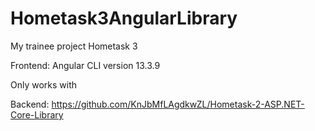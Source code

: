 # Hometask3AngularLibrary

My trainee project Hometask 3  

Frontend: Angular CLI version 13.3.9

Only works with

Backend: https://github.com/KnJbMfLAgdkwZL/Hometask-2-ASP.NET-Core-Library
